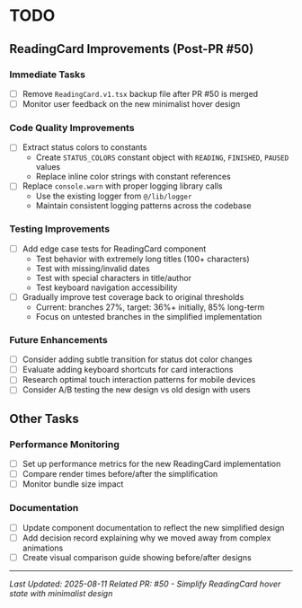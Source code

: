 # TODO

## ReadingCard Improvements (Post-PR #50)

### Immediate Tasks

- [ ] Remove `ReadingCard.v1.tsx` backup file after PR #50 is merged
- [ ] Monitor user feedback on the new minimalist hover design

### Code Quality Improvements

- [ ] Extract status colors to constants
  - Create `STATUS_COLORS` constant object with `READING`, `FINISHED`, `PAUSED` values
  - Replace inline color strings with constant references
- [ ] Replace `console.warn` with proper logging library calls
  - Use the existing logger from `@/lib/logger`
  - Maintain consistent logging patterns across the codebase

### Testing Improvements

- [ ] Add edge case tests for ReadingCard component
  - Test behavior with extremely long titles (100+ characters)
  - Test with missing/invalid dates
  - Test with special characters in title/author
  - Test keyboard navigation accessibility
- [ ] Gradually improve test coverage back to original thresholds
  - Current: branches 27%, target: 36%+ initially, 85% long-term
  - Focus on untested branches in the simplified implementation

### Future Enhancements

- [ ] Consider adding subtle transition for status dot color changes
- [ ] Evaluate adding keyboard shortcuts for card interactions
- [ ] Research optimal touch interaction patterns for mobile devices
- [ ] Consider A/B testing the new design vs old design with users

## Other Tasks

### Performance Monitoring

- [ ] Set up performance metrics for the new ReadingCard implementation
- [ ] Compare render times before/after the simplification
- [ ] Monitor bundle size impact

### Documentation

- [ ] Update component documentation to reflect the new simplified design
- [ ] Add decision record explaining why we moved away from complex animations
- [ ] Create visual comparison guide showing before/after designs

---

_Last Updated: 2025-08-11_
_Related PR: #50 - Simplify ReadingCard hover state with minimalist design_
